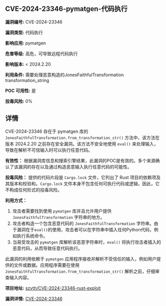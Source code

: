 ## CVE-2024-23346-pymatgen-代码执行

**漏洞编号:** CVE-2024-23346

**漏洞类型:** 代码执行

**影响应用:** pymatgen

**危害等级:** 高危，可导致远程代码执行

**影响版本:** < 2024.2.20

**利用条件:** 需要处理恶意构造的JonesFaithfulTransformation transformation_string

**POC 可用性:** 是

**投毒风险:** 0%

## 详情

CVE-2024-23346 存在于 pymatgen 库的 `JonesFaithfulTransformation.from_transformation_str()` 方法中，该方法在版本 2024.2.20 之前存在安全漏洞。该方法不安全地使用 `eval()` 来处理输入，导致在解析不可信输入时可以执行任意代码。

**有效性：**
根据漏洞库信息和搜索引擎结果，此漏洞的POC是有效的。多个来源确认了该漏洞的存在以及通过构造恶意输入执行任意代码的可能性。

**投毒风险：**
提供的代码片段是 `Cargo.lock` 文件，它列出了 Rust 项目的依赖项及其版本和校验和。`Cargo.lock` 文件本身不包含任何可执行代码或逻辑，因此，它不构成任何形式的投毒风险。

**利用方式：**
1.  攻击者需要找到使用 `pymatgen` 库并且允许用户提供 `JonesFaithfulTransformation` 字符串的地方。
2.  攻击者构造一个包含恶意代码的 `JonesFaithfulTransformation` 字符串。由于漏洞在于`eval()`的使用，攻击者可以在字符串中插入任何Python代码，例如执行系统命令。
3.  当易受攻击的 `pymatgen` 库解析该恶意字符串时，`eval()` 将执行攻击者插入的恶意代码，从而导致任意代码执行。

此漏洞的利用依赖于 `pymatgen` 应用程序接收并解析不受信任的输入，例如用户提供的文件或数据。应用程序需要在使用 `JonesFaithfulTransformation.from_transformation_str()`  解析之前，仔细审查输入内容。

**项目地址:** [szyth/CVE-2024-23346-rust-exploit](https://github.com/szyth/CVE-2024-23346-rust-exploit)

**漏洞详情:** [CVE-2024-23346](https://nvd.nist.gov/vuln/detail/CVE-2024-23346)